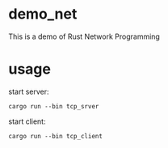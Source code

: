 # demo_net
This is a demo of Rust Network Programming

# usage

start server:
```
cargo run --bin tcp_srver
```

start client:
```
cargo run --bin tcp_client
```
